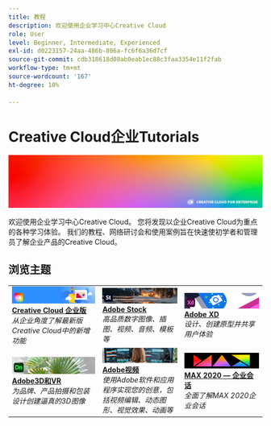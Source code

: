 ```yaml
---
title: 教程
description: 欢迎使用企业学习中心Creative Cloud
role: User
level: Beginner, Intermediate, Experienced
exl-id: d0223157-24aa-486b-806a-fc6f6a36d7cf
source-git-commit: cdb318618d08ab0eab1ec88c3faa3354e11f2fab
workflow-type: tm+mt
source-wordcount: '167'
ht-degree: 10%

---
```


# Creative Cloud企业Tutorials

![Creative Cloud英雄图像](assets/hero_cce.jpg)

欢迎使用企业学习中心Creative Cloud。 您将发现以企业Creative Cloud为重点的各种学习体验。 我们的教程、网络研讨会和使用案例旨在快速使初学者和管理员了解企业产品的Creative Cloud。

## 浏览主题

<table style="table-layout:fixed">
<tr>
  <td>
    <a href="cce/overview-cce.md">
      <img alt="Creative Cloud 企业版" src="assets/CCEbanner.png" />
    </a>
    <div>
   <a href="cce/overview-cce.md"><strong>Creative Cloud 企业版</strong></a>
    </div>
    <em>从企业角度了解最新版Creative Cloud中的新增功能</em>
    <br>
  </td>
  <td>
    <a href="stock/overview-stock.md">
      <img alt="Adobe Stock" src="assets/Stock.jpg" />
    </a>
    <div>
   <a href="stock/overview-stock.md"><strong>Adobe Stock</strong></a>
    </div>
    <em>高品质数字图像、插图、视频、音频、模板等</em>
    <br>
  </td>
  <td>
    <a href="xd/overview-xd.md">
      <img alt="Adobe XD" src="assets/XD.jpg" />
    </a>
    <div>
   <a href="xd/overview-xd.md"><strong>Adobe XD</strong></a>
    </div>
    <em>设计、创建原型并共享用户体验</em>
    <br>
  </td>
</tr>
<tr>
  <td>
   <a href="3di/overview-3di.md">
      <img alt="Adobe3D和VR" src="assets/Dimenio.jpg" />
    </a>
    <div>
   <a href="3di/overview-3di.md"><strong>Adobe3D和VR</strong></a>
    </div>
    <em>为品牌、产品拍摄和包装设计创建逼真的3D图像</em>
    <br>
  </td>
  <td>
  <a href="dva/overview-dva.md">
      <img alt="Adobe视频" src="assets/CCEbanner-DVA.png" />
    </a>
    <div>
   <a href="dva/overview-dva.md"><strong>Adobe视频</strong></a>
    </div>
    <em>使用Adobe软件和应用程序实现您的创意，包括视频编辑、动态图形、视觉效果、动画等</em>
    <br>
  </td>
  <td>
    <a href="max2020/overview-max.md">
      <img alt="MAX 2020 — 企业会话" src="assets/MAX.jpg" />
    </a>
    <div>
   <a href="max2020/overview-max.md"><strong>MAX 2020 — 企业会话</strong></a>
    </div>
    <em>全面了解MAX 2020企业会话</em>
    <br>
  </td>
</tr>
</table>
